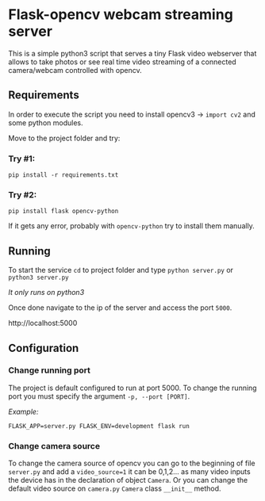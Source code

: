 # Flask-opencv webcam streaming server #
This is a simple python3 script that serves a tiny Flask video webserver that allows to take photos or see real time video streaming of a connected camera/webcam controlled with opencv.

## Requirements ##
In order to execute the script you need to install opencv3 -> `import cv2` and some python modules.

Move to the project folder and try:

### Try #1: ###
```
pip install -r requirements.txt
```

### Try #2: ###
```
pip install flask opencv-python
```
If it gets any error, probably with `opencv-python` try to install them manually.

## Running ##
To start the service `cd` to project folder and type `python server.py` or `python3 server.py`

*It only runs on python3*

Once done navigate to the ip of the server and access the port `5000`.

http://localhost:5000

## Configuration ##
### Change running port ###
The project is default configured to run at port 5000. To change the running port you must specify the argument `-p, --port [PORT]`.

*Example:*

```FLASK_APP=server.py FLASK_ENV=development flask run```

### Change camera source ###
To change the camera source of opencv you can go to the beginning of file `server.py` and add a `video_source=1` it can be 0,1,2... as many video inputs the device has in the declaration of object `Camera`. Or you can change the default video source on `camera.py` `Camera` class `__init__` method.


